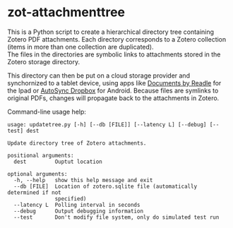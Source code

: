 # zot-attachmenttree

This is a Python script to create a hierarchical directory tree containing Zotero PDF attachments.
Each directory corresponds to a Zotero collection (items in more than one collection are duplicated).  
The files in the directories are symbolic links to attachments stored in the Zotero storage directory.

This directory can then be put on a cloud storage provider and synchornized to a tablet device, using apps like [Documents by Readle](https://readdle.com/products/documents) for the Ipad or [AutoSync Dropbox](https://play.google.com/store/apps/details?id=com.ttxapps.dropsync&hl=en) for Android.   Because files are symlinks to original PDFs, changes will propagate back to the attachments in Zotero.

Command-line usage help:

```$ python updatetree.py --help
usage: updatetree.py [-h] [--db [FILE]] [--latency L] [--debug] [--test] dest

Update directory tree of Zotero attachments.

positional arguments:
  dest         Ouptut location

optional arguments:
  -h, --help   show this help message and exit
  --db [FILE]  Location of zotero.sqlite file (automatically determined if not
               specified)
  --latency L  Polling interval in seconds
  --debug      Output debugging information
  --test       Don't modify file system, only do simulated test run
```

